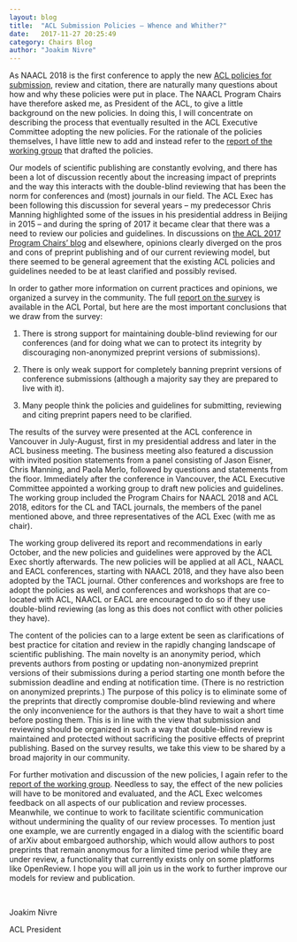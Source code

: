 ```yaml
---
layout: blog
title:  "ACL Submission Policies – Whence and Whither?"
date:   2017-11-27 20:25:49
category: Chairs Blog
author: "Joakim Nivre"
---
```

As NAACL 2018 is the first conference to apply the new [ACL policies for submission](https://www.aclweb.org/adminwiki/index.php?title=ACL_Policies_for_Submission,_Review_and_Citation), review and citation, there are naturally many questions about how and why these policies were put in place. The NAACL Program Chairs have therefore asked me, as President of the ACL, to give a little background on the new policies. In doing this, I will concentrate on describing the process that eventually resulted in the ACL Executive Committee adopting the new policies. For the rationale of the policies themselves, I have little new to add and instead refer to the [report of the working group](https://www.aclweb.org/adminwiki/images/e/e7/ACL_Guidelines_for_Submission%2C_Review_and_Citation.pdf) that drafted the policies.

Our models of scientific publishing are constantly evolving, and there has been a lot of discussion recently about the increasing impact of preprints and the way this interacts with the double-blind reviewing that has been the norm for conferences and (most) journals in our field. The ACL Exec has been following this discussion for several years – my predecessor Chris Manning highlighted some of the issues in his presidential address in Beijing in 2015 – and during the spring of 2017 it became clear that there was a need to review our policies and guidelines. In discussions on [the ACL 2017 Program Chairs’ blog](https://acl2017.wordpress.com/) and elsewhere, opinions clearly diverged on the pros and cons of preprint publishing and of our current reviewing model, but there seemed to be general agreement that the existing ACL policies and guidelines needed to be at least clarified and possibly revised.

In order to gather more information on current practices and opinions, we organized a survey in the community. The full [report on the survey](https://www.aclweb.org/portal/sites/default/files/SurveyReport2017.pdf) is available in the ACL Portal, but here are the most important conclusions that we draw from the survey:

1. There is strong support for maintaining double-blind reviewing for our conferences (and for doing what we can to protect its integrity by discouraging non-anonymized preprint versions of submissions).

2. There is only weak support for completely banning preprint versions of conference submissions (although a majority say they are prepared to live with it).

3. Many people think the policies and guidelines for submitting, reviewing and citing preprint papers need to be clarified.

The results of the survey were presented at the ACL conference in Vancouver in July-August, first in my presidential address and later in the ACL business meeting. The business meeting also featured a discussion with invited position statements from a panel consisting of Jason Eisner, Chris Manning, and Paola Merlo, followed by questions and statements from the floor. Immediately after the conference in Vancouver, the ACL Executive Committee appointed a working group to draft new policies and guidelines. The working group included the Program Chairs for NAACL 2018 and ACL 2018, editors for the CL and TACL journals, the members of the panel mentioned above, and three representatives of the ACL Exec (with me as chair).

The working group delivered its report and recommendations in early October, and the new policies and guidelines were approved by the ACL Exec shortly afterwards. The new policies will be applied at all ACL, NAACL and EACL conferences, starting with NAACL 2018, and they have also been adopted by the TACL journal. Other conferences and workshops are free to adopt the policies as well, and conferences and workshops that are co-located with ACL, NAACL or EACL are encouraged to do so if they use double-blind reviewing (as long as this does not conflict with other policies they have).

The content of the policies can to a large extent be seen as clarifications of best practice for citation and review in the rapidly changing landscape of scientific publishing. The main novelty is an anonymity period, which prevents authors from posting or updating non-anonymized preprint versions of their submissions during a period starting one month before the submission deadline and ending at notification time. (There is no restriction on anonymized preprints.) The purpose of this policy is to eliminate some of the preprints that directly compromise double-blind reviewing and where the only inconvenience for the authors is that they have to wait a short time before posting them. This is in line with the view that submission and reviewing should be organized in such a way that double-blind review is maintained and protected without sacrificing the positive effects of preprint publishing. Based on the survey results, we take this view to be shared by a broad majority in our community.

For further motivation and discussion of the new policies, I again refer to the [report of the working group](https://www.aclweb.org/adminwiki/images/e/e7/ACL_Guidelines_for_Submission%2C_Review_and_Citation.pdf). Needless to say, the effect of the new policies will have to be monitored and evaluated, and the ACL Exec welcomes feedback on all aspects of our publication and review processes. Meanwhile, we continue to work to facilitate scientific communication without undermining the quality of our review processes. To mention just one example, we are currently engaged in a dialog with the scientific board of arXiv about embargoed authorship, which would allow authors to post preprints that remain anonymous for a limited time period while they are under review, a functionality that currently exists only on some platforms like OpenReview. I hope you will all join us in the work to further improve our models for review and publication.

<br/>

Joakim Nivre

ACL President
